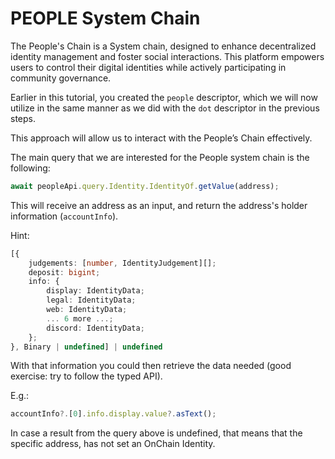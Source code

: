 # PEOPLE System Chain

The People's Chain is a System chain, designed to enhance decentralized identity management and foster social interactions. This platform empowers users to control their digital identities while actively participating in community governance.

Earlier in this tutorial, you created the `people` descriptor, which we will now utilize in the same manner as we did with the `dot` descriptor in the previous steps.

This approach will allow us to interact with the People’s Chain effectively.

The main query that we are interested for the People system chain is the following:

```ts
await peopleApi.query.Identity.IdentityOf.getValue(address);
```

This will receive an address as an input, and return the address's holder information (`accountInfo`).

Hint:

```ts
[{
    judgements: [number, IdentityJudgement][];
    deposit: bigint;
    info: {
        display: IdentityData;
        legal: IdentityData;
        web: IdentityData;
        ... 6 more ...;
        discord: IdentityData;
    };
}, Binary | undefined] | undefined
```

With that information you could then retrieve the data needed (good exercise: try to follow the typed API).

E.g.:

```ts
accountInfo?.[0].info.display.value?.asText();
```

In case a result from the query above is undefined, that means that the specific address, has not set an OnChain Identity.
